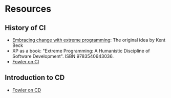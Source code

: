 # Resources

## History of CI

* [Embracing change with extreme programming](http://citeseerx.ist.psu.edu/viewdoc/download?doi=10.1.1.617.9195&rep=rep1&type=pdf): The original idea by Kent Beck
* XP as a book: "Extreme Programming: A Humanistic Discipline of Software Development". ISBN 9783540643036.
* [Fowler on CI](https://martinfowler.com/articles/continuousIntegration.html)

## Introduction to CD

* [Fowler on CD](https://martinfowler.com/bliki/ContinuousDelivery.html)